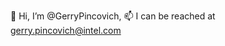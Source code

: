 👋 Hi, I’m @GerryPincovich, 
📫 I can be reached at gerry.pincovich@intel.com

<!---
GerryPincovich/GerryPincovich is a ✨ special ✨ repository because its `README.md` (this file) appears on your GitHub profile.
You can click the Preview link to take a look at your changes.
--->
